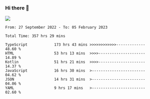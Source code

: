### Hi there 👋

<!--<a href="https://github.com/search?o=desc&q=author%3Abushiyi&s=committer-date&type=Commits">-->
<!--    <img align="center" height = "178" src="https://github-readme-stats.vercel.app/api?username=bushiyi&count_private=true&show_icons=true&theme=noctis_minimus&hide=contribs&include_all_commits=true" />-->
<!--</a>-->
<!--<a href="https://github.com/bushiyi?tab=repositories">-->
<!--    <img align="center" height = "178" src="https://github-readme-stats.vercel.app/api/top-langs/?username=bushiyi&count_private=true&theme=noctis_minimus" />-->
<!--</a>-->
 
<!-- [![Ashutosh's github activity graph](https://activity-graph.herokuapp.com/graph?username=bushiyi&theme=react&bg_color=1B2932&point=698B69&line=698B69)](https://github.com/ashutosh00710/github-readme-activity-graph)
 -->


![](https://raw.githubusercontent.com/bushiyi/bushiyi/master/assets/github-contribution-grid-snake.svg)

<!--START_SECTION:waka-->

```text
From: 27 September 2022 - To: 05 February 2023

Total Time: 357 hrs 29 mins

TypeScript            173 hrs 43 mins >>>>>>>>>>>>-------------   48.60 %
HTML                  53 hrs 13 mins  >>>>---------------------   14.89 %
Kotlin                51 hrs 21 mins  >>>>---------------------   14.37 %
JavaScript            16 hrs 30 mins  >------------------------   04.62 %
JSON                  14 hrs 31 mins  >------------------------   04.06 %
YAML                  9 hrs 17 mins   >------------------------   02.60 %
```

<!--END_SECTION:waka-->


